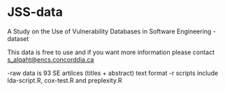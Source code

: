 # JSS-data
A Study on the Use of Vulnerability Databases in Software Engineering - dataset

This data is free to use and if you want more information please contact s_alqaht@encs.concorddia.ca

-raw data is 93 SE artilces (titles + abstract) text format
-r scripts include lda-script.R, cox-test.R and preplexity.R
